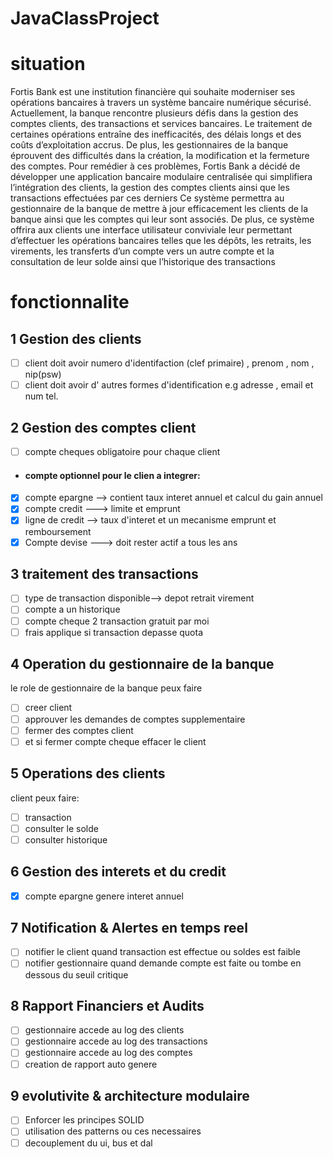 # JavaClassProject
# situation
Fortis Bank est une institution financière qui souhaite moderniser ses opérations bancaires à travers un système bancaire numérique sécurisé. Actuellement, la banque rencontre plusieurs défis dans la gestion des comptes clients, des transactions et services bancaires. Le traitement de certaines opérations entraîne des inefficacités, des délais longs et des coûts d’exploitation accrus. De plus, les gestionnaires de la banque éprouvent des difficultés dans la création, la modification et la fermeture des comptes. Pour remédier à ces problèmes, Fortis Bank a décidé de développer une application bancaire modulaire centralisée qui simplifiera l’intégration des clients, la gestion des comptes clients ainsi que les transactions effectuées par ces derniers Ce système permettra au gestionnaire de la banque de mettre à jour efficacement les clients de la banque ainsi que les comptes qui leur sont associés. De plus, ce système offrira aux clients une interface utilisateur conviviale leur permettant d’effectuer les opérations bancaires telles que les dépôts, les retraits, les virements, les transferts d’un compte vers un autre compte et la consultation de leur solde ainsi que l’historique des transactions 

# fonctionnalite
## 1 Gestion des clients
- [ ]  client doit avoir  numero d'identifaction (clef primaire) , prenom , nom , nip(psw)
- [ ]  client doit avoir d' autres formes d'identification e.g adresse , email et num tel.

## 2 Gestion des comptes client
- [ ] compte cheques obligatoire pour chaque client
- #### compte optionnel pour le clien a integrer:
- [x] compte epargne --> contient taux interet annuel et calcul du gain annuel
- [x] compte credit ---> limite et emprunt
- [x] ligne de credit --> taux d'interet et un mecanisme emprunt et remboursement
- [x] Compte devise ---> doit rester actif a tous les ans

## 3 traitement des transactions
- [ ] type de transaction disponible--> depot retrait virement
- [ ] compte a un historique
- [ ] compte cheque 2 transaction gratuit par moi
- [ ] frais applique si transaction depasse quota

## 4 Operation du gestionnaire de la banque
le role de gestionnaire de la banque peux faire
- [ ] creer client
- [ ] approuver les demandes de comptes supplementaire
- [ ] fermer des comptes client
- [ ] et si fermer compte cheque effacer le client

## 5 Operations des clients
client peux faire:
- [ ] transaction
- [ ] consulter le solde
- [ ] consulter historique

## 6 Gestion des interets et du credit
- [x] compte epargne genere interet annuel

## 7 Notification & Alertes en temps reel
- [ ] notifier le client quand transaction est effectue ou soldes est faible
- [ ] notifier gestionnaire quand demande compte est faite ou tombe en dessous du seuil critique

## 8 Rapport Financiers et Audits
- [ ] gestionnaire accede au log des clients
- [ ] gestionnaire accede au log des transactions
- [ ] gestionnaire accede au log des comptes
- [ ] creation de rapport auto genere 
## 9 evolutivite & architecture modulaire
- [ ] Enforcer les principes SOLID
- [ ] utilisation des patterns ou ces necessaires
- [ ] decouplement du ui, bus et dal
